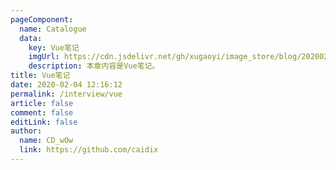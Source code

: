 ```yaml
---
pageComponent:
  name: Catalogue
  data:
    key: Vue笔记
    imgUrl: https://cdn.jsdelivr.net/gh/xugaoyi/image_store/blog/20200204143633.png
    description: 本章内容是Vue笔记。
title: Vue笔记
date: 2020-02-04 12:16:12
permalink: /interview/vue
article: false
comment: false
editLink: false
author:
  name: CD_wOw
  link: https://github.com/caidix
---
```

